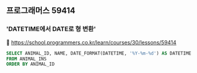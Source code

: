 ## 프로그래머스 59414
### 'DATETIME에서 DATE로 형 변환'
🔗 https://school.programmers.co.kr/learn/courses/30/lessons/59414
```sql
SELECT ANIMAL_ID, NAME, DATE_FORMAT(DATETIME, '%Y-%m-%d') AS DATETIME
FROM ANIMAL_INS
ORDER BY ANIMAL_ID
```